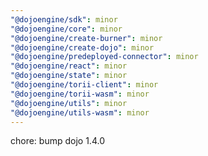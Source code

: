 ```yaml
---
"@dojoengine/sdk": minor
"@dojoengine/core": minor
"@dojoengine/create-burner": minor
"@dojoengine/create-dojo": minor
"@dojoengine/predeployed-connector": minor
"@dojoengine/react": minor
"@dojoengine/state": minor
"@dojoengine/torii-client": minor
"@dojoengine/torii-wasm": minor
"@dojoengine/utils": minor
"@dojoengine/utils-wasm": minor
---
```


chore: bump dojo 1.4.0
